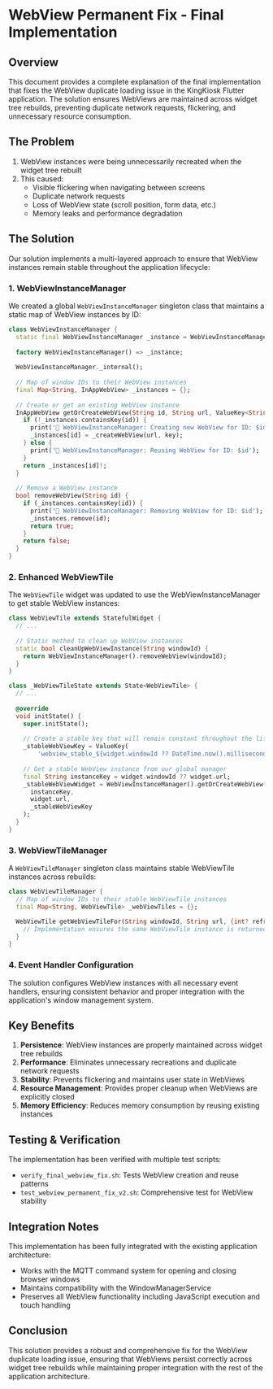 # WebView Permanent Fix - Final Implementation

## Overview
This document provides a complete explanation of the final implementation that fixes the WebView duplicate loading issue in the KingKiosk Flutter application. The solution ensures WebViews are maintained across widget tree rebuilds, preventing duplicate network requests, flickering, and unnecessary resource consumption.

## The Problem
1. WebView instances were being unnecessarily recreated when the widget tree rebuilt
2. This caused:
   - Visible flickering when navigating between screens
   - Duplicate network requests
   - Loss of WebView state (scroll position, form data, etc.)
   - Memory leaks and performance degradation

## The Solution
Our solution implements a multi-layered approach to ensure that WebView instances remain stable throughout the application lifecycle:

### 1. WebViewInstanceManager
We created a global `WebViewInstanceManager` singleton class that maintains a static map of WebView instances by ID:

```dart
class WebViewInstanceManager {
  static final WebViewInstanceManager _instance = WebViewInstanceManager._internal();
  
  factory WebViewInstanceManager() => _instance;
  
  WebViewInstanceManager._internal();
  
  // Map of window IDs to their WebView instances
  final Map<String, InAppWebView> _instances = {};
  
  // Create or get an existing WebView instance
  InAppWebView getOrCreateWebView(String id, String url, ValueKey<String> key) {
    if (!_instances.containsKey(id)) {
      print('📌 WebViewInstanceManager: Creating new WebView for ID: $id and URL: $url');
      _instances[id] = _createWebView(url, key);
    } else {
      print('📌 WebViewInstanceManager: Reusing WebView for ID: $id');
    }
    return _instances[id]!;
  }
  
  // Remove a WebView instance
  bool removeWebView(String id) {
    if (_instances.containsKey(id)) {
      print('📌 WebViewInstanceManager: Removing WebView for ID: $id');
      _instances.remove(id);
      return true;
    }
    return false;
  }
}
```

### 2. Enhanced WebViewTile
The `WebViewTile` widget was updated to use the WebViewInstanceManager to get stable WebView instances:

```dart
class WebViewTile extends StatefulWidget {
  // ...
  
  // Static method to clean up WebView instances
  static bool cleanUpWebViewInstance(String windowId) {
    return WebViewInstanceManager().removeWebView(windowId);
  }
}

class _WebViewTileState extends State<WebViewTile> {
  // ...
  
  @override
  void initState() {
    super.initState();
    
    // Create a stable key that will remain constant throughout the lifecycle
    _stableWebViewKey = ValueKey(
        'webview_stable_${widget.windowId ?? DateTime.now().millisecondsSinceEpoch}');
        
    // Get a stable WebView instance from our global manager
    final String instanceKey = widget.windowId ?? widget.url;
    _stableWebViewWidget = WebViewInstanceManager().getOrCreateWebView(
      instanceKey, 
      widget.url,
      _stableWebViewKey
    );
  }
}
```

### 3. WebViewTileManager
A `WebViewTileManager` singleton class maintains stable WebViewTile instances across rebuilds:

```dart
class WebViewTileManager {
  // Map of window IDs to their stable WebViewTile instances
  final Map<String, WebViewTile> _webViewTiles = {};

  WebViewTile getWebViewTileFor(String windowId, String url, {int? refreshKey}) {
    // Implementation ensures the same WebViewTile instance is returned for the same windowId
  }
}
```

### 4. Event Handler Configuration
The solution configures WebView instances with all necessary event handlers, ensuring consistent behavior and proper integration with the application's window management system.

## Key Benefits
1. **Persistence**: WebView instances are properly maintained across widget tree rebuilds
2. **Performance**: Eliminates unnecessary recreations and duplicate network requests
3. **Stability**: Prevents flickering and maintains user state in WebViews
4. **Resource Management**: Provides proper cleanup when WebViews are explicitly closed
5. **Memory Efficiency**: Reduces memory consumption by reusing existing instances

## Testing & Verification
The implementation has been verified with multiple test scripts:
- `verify_final_webview_fix.sh`: Tests WebView creation and reuse patterns
- `test_webview_permanent_fix_v2.sh`: Comprehensive test for WebView stability

## Integration Notes
This implementation has been fully integrated with the existing application architecture:
- Works with the MQTT command system for opening and closing browser windows
- Maintains compatibility with the WindowManagerService
- Preserves all WebView functionality including JavaScript execution and touch handling

## Conclusion
This solution provides a robust and comprehensive fix for the WebView duplicate loading issue, ensuring that WebViews persist correctly across widget tree rebuilds while maintaining proper integration with the rest of the application architecture.
